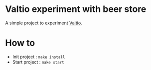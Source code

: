 # Valtio experiment with beer store

A simple project to experiment [Valtio](https://github.com/pmndrs/valtio).

# How to

- Init project : `make install`
- Start project : `make start`
